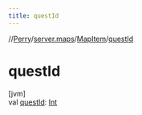```yaml
---
title: questId
---
```

//[Perry](../../../index.html)/[server.maps](../index.html)/[MapItem](index.html)/[questId](quest-id.html)



# questId



[jvm]\
val [questId](quest-id.html): [Int](https://kotlinlang.org/api/latest/jvm/stdlib/kotlin/-int/index.html)





